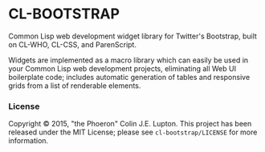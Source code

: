 # CL-BOOTSTRAP

Common Lisp web development widget library for Twitter's Bootstrap, built on CL-WHO, CL-CSS, and ParenScript.

Widgets are implemented as a macro library which can easily be used in your Common Lisp web development projects, eliminating all Web UI boilerplate code; includes automatic generation of tables and responsive grids from a list of renderable elements.

### License

Copyright &copy; 2015, "the Phoeron" Colin J.E. Lupton.  This project has been released under the MIT License; please see `cl-bootstrap/LICENSE` for more information.
